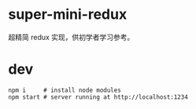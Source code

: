 # super-mini-redux
超精简 redux 实现，供初学者学习参考。

# dev
```shell
npm i     # install node modules
npm start # server running at http://localhost:1234
```
